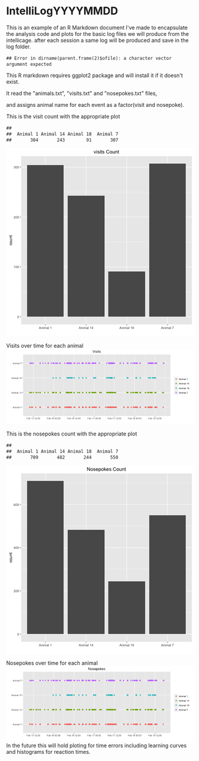 IntelliLogYYYYMMDD
===================

This is an example of an R Markdown document I've made to encapsulate
the analysis code and plots for the basic log files we will produce from the intellicage.
after each session a same log will be produced and save in the log folder.


```
## Error in dirname(parent.frame(2)$ofile): a character vector argument expected
```

This R markdown requires ggplot2 package and will install it if it doesn't exist.  


It read the "animals.txt", "visits.txt" and "nosepokes.txt" files,    

and assigns animal name for each event as a factor(visit and nosepoke).  



This is the visit count with the appropriate plot  

```
## 
##  Animal 1 Animal 14 Animal 18  Animal 7 
##       304       243        91       307
```

![plot of chunk unnamed-chunk-5](figure/unnamed-chunk-5-1.png)

Visits over time for each animal  
![plot of chunk unnamed-chunk-6](figure/unnamed-chunk-6-1.png)

This is the nosepokes count with the appropriate plot 

```
## 
##  Animal 1 Animal 14 Animal 18  Animal 7 
##       709       482       244       550
```

![plot of chunk unnamed-chunk-7](figure/unnamed-chunk-7-1.png)


Nosepokes over time for each animal
![plot of chunk unnamed-chunk-8](figure/unnamed-chunk-8-1.png)
  In the future this will hold ploting for time errors including learning curves and histograms for reaction times.
